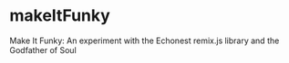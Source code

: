 makeItFunky
===========

Make It Funky: An experiment with the Echonest remix.js library and the Godfather of Soul
